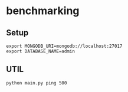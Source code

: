 # benchmarking

## Setup
```
export MONGODB_URI=mongodb://localhost:27017
export DATABASE_NAME=admin
```


## UTIL
```
python main.py ping 500
```
